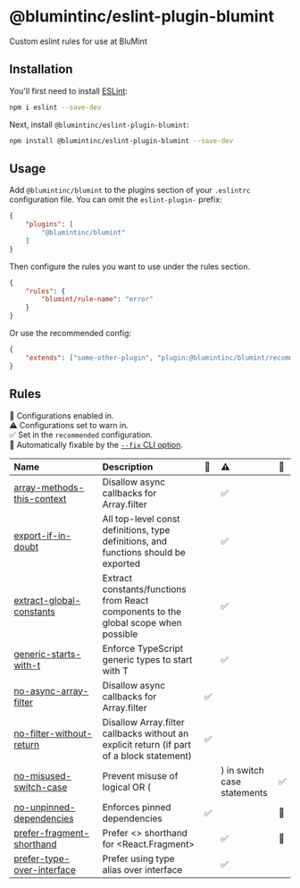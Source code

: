 # @blumintinc/eslint-plugin-blumint

Custom eslint rules for use at BluMint

## Installation

You'll first need to install [ESLint](https://eslint.org/):

```sh
npm i eslint --save-dev
```

Next, install `@blumintinc/eslint-plugin-blumint`:

```sh
npm install @blumintinc/eslint-plugin-blumint --save-dev
```

## Usage

Add `@blumintinc/blumint` to the plugins section of your `.eslintrc` configuration file. You can omit the `eslint-plugin-` prefix:

```json
{
    "plugins": [
        "@blumintinc/blumint"
    ]
}
```


Then configure the rules you want to use under the rules section.

```json
{
    "rules": {
        "blumint/rule-name": "error"
    }
}
```

Or use the recommended config:

```json
{
    "extends": ["some-other-plugin", "plugin:@blumintinc/blumint/recommended"]
}
```

## Rules

<!-- begin auto-generated rules list -->

💼 Configurations enabled in.\
⚠️ Configurations set to warn in.\
✅ Set in the `recommended` configuration.\
🔧 Automatically fixable by the [`--fix` CLI option](https://eslint.org/docs/user-guide/command-line-interface#--fix).

| Name                                                                   | Description                                                                               | 💼 | ⚠️ | 🔧 |
| :--------------------------------------------------------------------- | :---------------------------------------------------------------------------------------- | :- | :- | :- |
| [array-methods-this-context](docs/rules/array-methods-this-context.md) | Disallow async callbacks for Array.filter                                                 |    | ✅  |    |
| [export-if-in-doubt](docs/rules/export-if-in-doubt.md)                 | All top-level const definitions, type definitions, and functions should be exported       |    | ✅  |    |
| [extract-global-constants](docs/rules/extract-global-constants.md)     | Extract constants/functions from React components to the global scope when possible       |    | ✅  |    |
| [generic-starts-with-t](docs/rules/generic-starts-with-t.md)           | Enforce TypeScript generic types to start with T                                          |    | ✅  |    |
| [no-async-array-filter](docs/rules/no-async-array-filter.md)           | Disallow async callbacks for Array.filter                                                 | ✅  |    |    |
| [no-filter-without-return](docs/rules/no-filter-without-return.md)     | Disallow Array.filter callbacks without an explicit return (if part of a block statement) | ✅  |    |    |
| [no-misused-switch-case](docs/rules/no-misused-switch-case.md)         | Prevent misuse of logical OR (||) in switch case statements                               | ✅  |    |    |
| [no-unpinned-dependencies](docs/rules/no-unpinned-dependencies.md)     | Enforces pinned dependencies                                                              | ✅  |    | 🔧 |
| [prefer-fragment-shorthand](docs/rules/prefer-fragment-shorthand.md)   | Prefer <> shorthand for <React.Fragment>                                                  |    | ✅  | 🔧 |
| [prefer-type-over-interface](docs/rules/prefer-type-over-interface.md) | Prefer using type alias over interface                                                    |    | ✅  |    |

<!-- end auto-generated rules list -->



